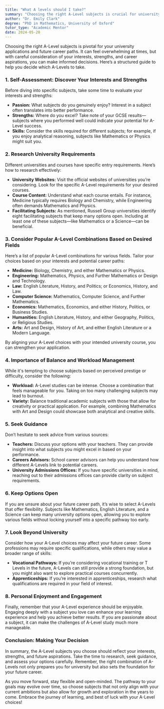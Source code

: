 ```yaml
---
title: "What A levels should I take?"
summary: "Choosing the right A-Level subjects is crucial for university and career choices. Assess your interests and strengths to make informed decisions."
author: "Dr. Emily Clark"
degree: "PhD in Mathematics, University of Oxford"
tutor_type: "Academic Mentor"
date: 2024-05-28
---
```


Choosing the right A-Level subjects is pivotal for your university applications and future career paths. It can feel overwhelming at times, but with careful consideration of your interests, strengths, and career aspirations, you can make informed decisions. Here’s a structured guide to help you decide which A-Levels to take.

### 1. **Self-Assessment: Discover Your Interests and Strengths**

Before diving into specific subjects, take some time to evaluate your interests and strengths:

- **Passion:** What subjects do you genuinely enjoy? Interest in a subject often translates into better performance.
- **Strengths:** Where do you excel? Take note of your GCSE results—subjects where you performed well could indicate your potential for A-Level success.
- **Skills:** Consider the skills required for different subjects; for example, if you enjoy analytical reasoning, subjects like Mathematics or Physics might suit you.

### 2. **Research University Requirements**

Different universities and courses have specific entry requirements. Here’s how to research effectively:

- **University Websites:** Visit the official websites of universities you’re considering. Look for the specific A-Level requirements for your desired courses.
- **Course Content:** Understand what each course entails. For instance, Medicine typically requires Biology and Chemistry, while Engineering often demands Mathematics and Physics.
- **Facilitating Subjects:** As mentioned, Russell Group universities identify eight facilitating subjects that keep many options open. Including at least one of these subjects—like Mathematics or a Science—can be beneficial.

### 3. **Consider Popular A-Level Combinations Based on Desired Fields**

Here’s a list of popular A-Level combinations for various fields. Tailor your choices based on your interests and potential career paths:

- **Medicine:** Biology, Chemistry, and either Mathematics or Physics.
- **Engineering:** Mathematics, Physics, and Further Mathematics or Design and Technology.
- **Law:** English Literature, History, and Politics; or Economics, History, and Law.
- **Computer Science:** Mathematics, Computer Science, and Further Mathematics.
- **Economics:** Mathematics, Economics, and either History, Politics, or Business Studies.
- **Humanities:** English Literature, History, and either Geography, Politics, or Religious Studies.
- **Arts:** Art and Design, History of Art, and either English Literature or a Modern Language.
  
By aligning your A-Level choices with your intended university course, you can strengthen your application.

### 4. **Importance of Balance and Workload Management**

While it's tempting to choose subjects based on perceived prestige or difficulty, consider the following:

- **Workload:** A-Level studies can be intense. Choose a combination that feels manageable for you. Taking on too many challenging subjects may lead to burnout.
- **Variety:** Balance traditional academic subjects with those that allow for creativity or practical application. For example, combining Mathematics with Art and Design could showcase both analytical and creative skills.

### 5. **Seek Guidance**

Don’t hesitate to seek advice from various sources:

- **Teachers:** Discuss your options with your teachers. They can provide insight into what subjects you might excel in based on your performance.
- **Careers Advisors:** School career advisors can help you understand how different A-Levels link to potential careers.
- **University Admissions Offices:** If you have specific universities in mind, reaching out to their admissions offices can provide clarity on subject requirements.

### 6. **Keep Options Open**

If you are unsure about your future career path, it’s wise to select A-Levels that offer flexibility. Subjects like Mathematics, English Literature, and a Science can keep many university options open, allowing you to explore various fields without locking yourself into a specific pathway too early.

### 7. **Look Beyond University**

Consider how your A-Level choices may affect your future career. Some professions may require specific qualifications, while others may value a broader range of skills:

- **Vocational Pathways:** If you’re considering vocational training or T Levels in the future, A-Levels can still provide a strong foundation, but you might also want to explore practical courses concurrently.
- **Apprenticeships:** If you’re interested in apprenticeships, research what qualifications are required in your field of interest.

### 8. **Personal Enjoyment and Engagement**

Finally, remember that your A-Level experience should be enjoyable. Engaging deeply with a subject you love can enhance your learning experience and help you achieve better results. If you are passionate about a subject, it can make the challenges of A-Level study much more manageable.

### Conclusion: Making Your Decision

In summary, the A-Level subjects you choose should reflect your interests, strengths, and future aspirations. Take the time to research, seek guidance, and assess your options carefully. Remember, the right combination of A-Levels not only prepares you for university but also sets the foundation for your future career.

As you move forward, stay flexible and open-minded. The pathway to your goals may evolve over time, so choose subjects that not only align with your current ambitions but also allow for growth and exploration in the years to come. Embrace the journey of learning, and best of luck with your A-Level choices!
    